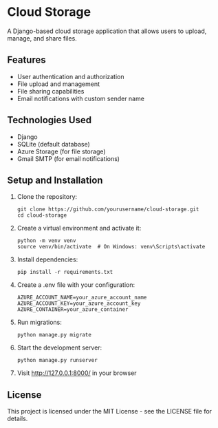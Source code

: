# Cloud Storage

A Django-based cloud storage application that allows users to upload, manage, and share files.

## Features

- User authentication and authorization
- File upload and management
- File sharing capabilities
- Email notifications with custom sender name

## Technologies Used

- Django
- SQLite (default database)
- Azure Storage (for file storage)
- Gmail SMTP (for email notifications)

## Setup and Installation

1. Clone the repository:
   ```
   git clone https://github.com/yourusername/cloud-storage.git
   cd cloud-storage
   ```

2. Create a virtual environment and activate it:
   ```
   python -m venv venv
   source venv/bin/activate  # On Windows: venv\Scripts\activate
   ```

3. Install dependencies:
   ```
   pip install -r requirements.txt
   ```

4. Create a .env file with your configuration:
   ```
   AZURE_ACCOUNT_NAME=your_azure_account_name
   AZURE_ACCOUNT_KEY=your_azure_account_key
   AZURE_CONTAINER=your_azure_container
   ```

5. Run migrations:
   ```
   python manage.py migrate
   ```

6. Start the development server:
   ```
   python manage.py runserver
   ```

7. Visit http://127.0.0.1:8000/ in your browser

## License

This project is licensed under the MIT License - see the LICENSE file for details. 
